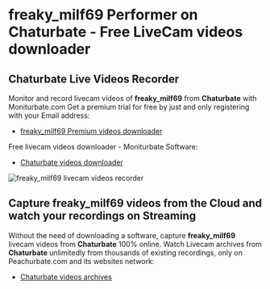 # freaky_milf69 Performer on Chaturbate - Free LiveCam videos downloader

## Chaturbate Live Videos Recorder

Monitor and record livecam videos of **freaky_milf69** from **Chaturbate** with Moniturbate.com
Get a premium trial for free by just and only registering with your Email address:
* [freaky_milf69 Premium videos downloader](https://moniturbate.com/request-demo-licence-key.html)

Free livecam videos downloader - Moniturbate Software:
* [Chaturbate videos downloader](https://moniturbate.com/moniturbate-download-software.html)

![freaky_milf69 livecam videos recorder](https://peachurnet.com/templates/moniturbate-software.png)


## Capture freaky_milf69 videos from the Cloud and watch your recordings on Streaming

Without the need of downloading a software, capture **freaky_milf69** livecam videos from **Chaturbate** 100% online.
Watch Livecam archives from **Chaturbate** unlimitedly from thousands of existing recordings, only on Peachurbate.com and its websites network:
* [Chaturbate videos archives](https://peachurnet.com/)